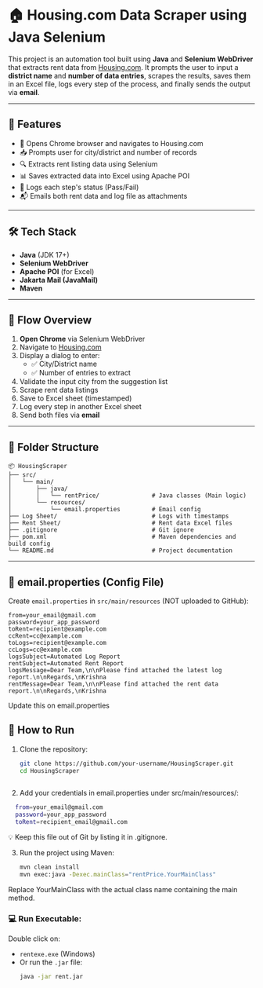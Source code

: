 # 🏠 Housing.com Data Scraper using Java Selenium

This project is an automation tool built using **Java** and **Selenium WebDriver** that extracts rent data from [Housing.com](https://housing.com). It prompts the user to input a **district name** and **number of data entries**, scrapes the results, saves them in an Excel file, logs every step of the process, and finally sends the output via **email**.

---

## 🌟 Features

- 🚀 Opens Chrome browser and navigates to Housing.com
- 📥 Prompts user for city/district and number of records
- 🔍 Extracts rent listing data using Selenium
- 📊 Saves extracted data into Excel using Apache POI
- 🧾 Logs each step's status (Pass/Fail)
- 📬 Emails both rent data and log file as attachments

---

## 🛠️ Tech Stack

- **Java** (JDK 17+)
- **Selenium WebDriver**
- **Apache POI** (for Excel)
- **Jakarta Mail (JavaMail)**
- **Maven**

---

## 📸 Flow Overview

1. **Open Chrome** via Selenium WebDriver
2. Navigate to [Housing.com](https://housing.com)
3. Display a dialog to enter:
   - ✅ City/District name
   - ✅ Number of entries to extract
4. Validate the input city from the suggestion list
5. Scrape rent data listings
6. Save to Excel sheet (timestamped)
7. Log every step in another Excel sheet
8. Send both files via **email**

---

## 📁 Folder Structure
```
📦 HousingScraper
├── src/
│   └── main/
│       ├── java/
│       │   └── rentPrice/               # Java classes (Main logic)
│       └── resources/
│           └── email.properties         # Email config 
├── Log Sheet/                           # Logs with timestamps
├── Rent Sheet/                          # Rent data Excel files
├── .gitignore                           # Git ignore 
├── pom.xml                              # Maven dependencies and build config
└── README.md                            # Project documentation
```


---

## 🧾 email.properties (Config File)

Create `email.properties` in `src/main/resources` (NOT uploaded to GitHub):

```properties
from=your_email@gmail.com
password=your_app_password
toRent=recipient@example.com
ccRent=cc@example.com
toLogs=recipient@example.com
ccLogs=cc@example.com
logsSubject=Automated Log Report
rentSubject=Automated Rent Report
logsMessage=Dear Team,\n\nPlease find attached the latest log report.\n\nRegards,\nKrishna
rentMessage=Dear Team,\n\nPlease find attached the rent data report.\n\nRegards,\nKrishna
```
Update this on email.properties

## 🚀 How to Run

1. Clone the repository:
   ```bash
   git clone https://github.com/your-username/HousingScraper.git
   cd HousingScraper
  
2. Add your credentials in email.properties under src/main/resources/:
```bash
  from=your_email@gmail.com
  password=your_app_password
  toRent=recipient_email@gmail.com
```
💡 Keep this file out of Git by listing it in .gitignore.

3. Run the project using Maven:
   ```bash
   mvn clean install
   mvn exec:java -Dexec.mainClass="rentPrice.YourMainClass"

  Replace YourMainClass with the actual class name containing the main method.

### 💻 Run Executable:
Double click on:
- `rentexe.exe` (Windows)
- Or run the `.jar` file:  
  ```bash
  java -jar rent.jar
